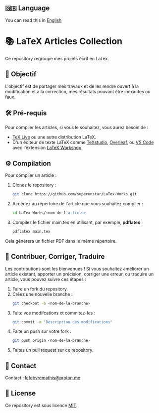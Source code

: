 ## 🇬🇧 Language
You can read this in [English](English-readme.md) 

# 📚 LaTeX Articles Collection

Ce repository regroupe mes projets écrit en LaTex.

## 🚀 Objectif

L'objectif est de partager mes travaux et de les rendre ouvert à la modification et à la correction, mes résultats pouvant être inexactes ou faux.

## 🛠️ Pré-requis

Pour compiler les articles, si vous le souhaitez, vous aurez besoin de :

- [TeX Live](https://www.tug.org/texlive/) ou une autre distribution LaTeX.
- D'un éditeur de texte LaTeX comme [TeXstudio](https://www.texstudio.org/), [Overleaf](https://www.overleaf.com/), ou [VS Code](https://code.visualstudio.com/) avec l'extension [LaTeX Workshop](https://marketplace.visualstudio.com/items?itemName=James-Yu.latex-workshop).

## ⚙️ Compilation

Pour compiler un article :

1. Clonez le repository :
   ```bash
   git clone https://github.com/superunstar/LaTex-Works.git
2. Accédez au répertoire de l'article que vous souhaitez compiler :
   ```bash
   cd LaTex-Works/<nom-de-l'article>
3. Compilez le fichier main.tex en utilisant, par exemple, **pdflatex** :
   ```bash
   pdflatex main.tex

Cela générera un fichier PDF dans le même répertoire.

## 📝 Contribuer, Corriger, Traduire

Les contributions sont les bienvenues ! Si vous souhaitez améliorer un article existant, apporter un précision, corriger une erreur, ou traduire un article, vous pouvez suivre ces étapes :

1. Faire un fork du repository.
2. Créez une nouvelle branche :
   ```bash
   git checkout -b <nom-de-la-branche>
3. Faite vos modifcations et commitez-les :
   ```bash
   git commit -m "Description des modifications"
4. Faite un push sur votre fork :
   ```bash
   git push origin <nom-de-la-branche>
5. Faites un pull request sur ce repository.

## 📧 Contact

Contact : [lefebvremathis@proton.me](mailto:lefebvremathis@proton.me)

## 📄 License

Ce repository est sous licence [MIT](https://opensource.org/license/mit).




